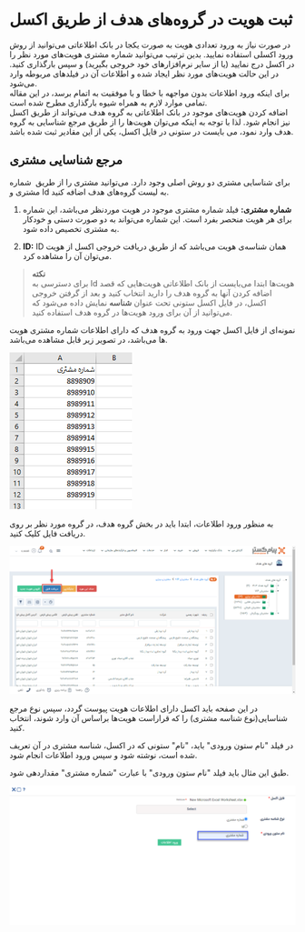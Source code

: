 # ثبت هویت در گروه‌های هدف از طریق اکسل

در صورت نیاز به ورود تعدادی هویت به صورت یکجا در بانک اطلاعاتی می‌توانید از روش ورود اکسلی استفاده نمایید. بدین ترتیب می‌توانید شماره‌ مشتری هویت‌های مورد نظر را در اکسل درج نمایید (یا از سایر نرم‌افزارهای خود خروجی بگیرید) و سپس بارگذاری کنید. در این حالت  هویت‌های‌ مورد نظر ایجاد شده و اطلاعات آن در فیلدهای مربوطه وارد می‌شود. <br>
برای اینکه ورود اطلاعات بدون مواجهه با خطا و با موفقیت به اتمام برسد،‌ در این مقاله تمامی موارد لازم به همراه شیوه بارگذاری مطرح شده است. <br>
اضافه کردن هویت‌های موجود در بانک اطلاعاتی به گروه هدف می‌تواند از طریق اکسل نیز انجام شود. لذا با توجه به اینکه می‌توان هویت‌ها را از طریق مرجع شناسایی به گروه هدف وارد نمود، می بایست در ستونی در فایل اکسل، یکی از این مقادیر ثبت شده باشد.

## مرجع شناسایی مشتری
برای شناسایی مشتری دو روش اصلی وجود دارد. می‌توانید مشتری را از طریق ‌ شماره مشتری و  Id  به لیست گروه‌های هدف اضافه کنید.

1. **شماره مشتری:**  فیلد شماره مشتری موجود در هویت موردنظر می‌باشد، این شماره برای هر هویت منحصر بفرد است. این شماره می‌تواند به دو صورت دستی و خودکار به مشتری تخصیص داده شود.

2. **ID:** ID همان شناسه‌ی هویت می‌باشد که از طریق دریافت خروجی اکسل از هویت می‌توان آن را مشاهده کرد.

>**نکته**<br>
برای دسترسی به Id هویت‌ها ابتدا می‌بایست از بانک اطلاعاتی هویت‌هایی که قصد اضافه کردن آنها به گروه هدف را دارید انتخاب کنید و بعد از گرفتن خروجی اکسل، در فایل اکسل ستونی تحت عنوان **شناسه** نمایش داده می‌شود که می‌توانید از آن برای ورود هویت‌ها در گروه هدف استفاده کنید.

نمونه‌ای از فایل اکسل جهت ورود به گروه هدف که دارای اطلاعات شماره مشتری هویت ها می‌باشد، در تصویر زیر قابل مشاهده می‌باشد.

![تکمیل فایل اکسل شماره مشتری](./Images/excel-customers-identity_2.8.3.png)

به منظور ورود اطلاعات، ابتدا باید در بخش گروه هدف، در گروه مورد نظر بر روی دریافت فایل کلیک کنید. 

![دریافت فایل اکسل گروه هدف](./Images/receive-file-excel_2.8.3.png)

در این صفحه باید اکسل دارای اطلاعات هویت پیوست گردد، سپس نوع مرجع شناسایی(نوع شناسه مشتری) را که قراراست هویت‌ها براساس آن وارد شوند، انتخاب کنید. 

در فیلد "نام ستون ورودی" باید، "نام" ستونی که در اکسل، شناسه مشتری در آن تعریف شده است، نوشته شود و سپس ورود اطلاعات انجام شود. 

طبق این مثال باید فیلد "نام ستون ورودی" با عبارت  "شماره مشتری" مقداردهی شود.

![اپلود هویت‌ها در گروه هدف](./Images/import-file-excel_2.8.3.png)